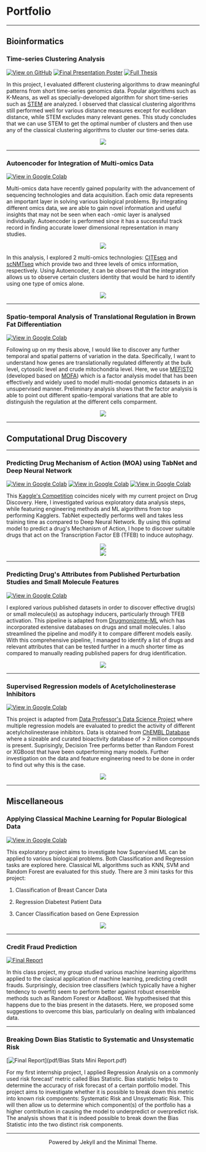 # Portfolio
---

## Bioinformatics 
### Time-series Clustering Analysis

[![View on GitHub](https://img.shields.io/badge/GitHub-View_on_GitHub-blue?logo=GitHub)](https://github.com/indrikwijaya/FYP-ML-For-Genomics)
[![Final Presentation Poster](https://img.shields.io/badge/PDF-Slides-blue?logo=adobe-acrobat-reader&logoColor=white)](pdf/final_presentation.pdf)
[![Full Thesis](https://img.shields.io/badge/PDF-Thesis-blue?logo=adobe-acrobat-reader&logoColor=white)](pdf/IndrikWijaya_FYP_final.pdf)

  In this project, I evaluated different clustering algorithms to draw meaningful patterns from short time-series genomics data. Popular algorithms such as K-Means, as well as specially-developed algorithm for short time-series such as [STEM](https://link.springer.com/article/10.1186/1471-2105-7-191) are analyzed. I observed that classical clustering algorithms still performed well for various distance measures except for euclidean distance, while STEM excludes many relevant genes. This study concludes that we can use STEM to get the optimal number of clusters and then use any of the classical clustering algorithms to cluster our time-series data.
  
  <center><img src="images/stem.jpg"/></center>

---

### Autoencoder for Integration of Multi-omics Data
[![View in Google Colab](https://img.shields.io/badge/Colab-Run_in_Google_Colab-blue?logo=Google&logoColor=FDBA18)](https://colab.research.google.com/drive/15vrcuS_L48_YeixSK1Kao0g8qAXKU-wU?usp=sharing)

  Multi-omics data have recently gained popularity with the advancement of sequencing technologies and data acquisition. Each omic data represents an important layer in solving various biological problems. By integrating different omics data, we are able to gain novel information and useful insights that may not be seen when each -omic layer is analysed individually. Autoencoder is performed since it has a successful track record in finding accurate lower dimensional representation in many studies. 
  
  <center><img src="images/multi-omics.jpg"/></center>
  
  In this analysis, I explored 2 multi-omics technologies: [CITEseq](https://www.nature.com/articles/nmeth.4380) and [scNMTseq](https://www.nature.com/articles/s41467-018-03149-4) which provide two and three levels of omics information, respectively. Using Autoencoder, it can be observed that the integration allows us to observe certain clusters identity that would be hard to identify using one type of omics alone.

  <center><img src="images/autoencoder.png"/></center>

---

### Spatio-temporal Analysis of Translational Regulation in Brown Fat Differentiation
[![View in Google Colab](https://img.shields.io/badge/Colab-Run_in_Google_Colab-blue?logo=Google&logoColor=FDBA18)](https://colab.research.google.com/drive/1EKaryRgS5QB5KmRDXz5-tGqUeb06sDlH?usp=sharing)

Following up on my thesis above, I would like to discover any further temporal and spatial patterns of variation in the data. Specifically, I want to understand how genes are translationally regulated differently at the bulk level, cytosolic level and crude mitochondria level. Here, we use [MEFISTO](https://www.nature.com/articles/s41592-021-01343-9) (developed based on [MOFA](https://biofam.github.io/MOFA2/)) which is a factor analysis model that has been effectively and widely used to model multi-modal genomics datasets in an unsupervised manner. Preliminary analysis shows that the factor analysis is able to point out different spatio-temporal variations that are able to distinguish the regulation at the different cells comparment.

  <center><img src="images/mefisto.png"/></center>

---

## Computational Drug Discovery

---

### Predicting Drug Mechanism of Action (MOA) using TabNet and Deep Neural Network
[![View in Google Colab](https://img.shields.io/badge/Colab-EDA-blue?logo=Google&logoColor=FDBA18)](https://colab.research.google.com/drive/1JHhNZ6A2IhmpKOT9aP9nG4awSoXBTg9X?usp=sharing)
[![View in Google Colab](https://img.shields.io/badge/Colab-TabNet-blue?logo=Google&logoColor=FDBA18)](https://colab.research.google.com/drive/19eDX0-5XMaP75i1pQdJmGGUthZzoWB71?usp=sharing)
[![View in Google Colab](https://img.shields.io/badge/Colab-DNN-blue?logo=Google&logoColor=FDBA18)](https://colab.research.google.com/drive/1oymZITmSf44InyncGenhJjRCA8tI8Ks5?usp=sharing)

This [Kaggle's Competition](https://www.kaggle.com/c/lish-moa) coincides nicely with my current project on Drug Discovery. Here, I investigated various exploratory data analysis steps, while featuring engineering methods and ML algorithms from top performing Kagglers. TabNet expectedly performs well and takes less training time as compared to Deep Neural Network. By using this optimal model to predict a drug's Mechanism of Action, I hope to discover suitable drugs that act on the Transcription Factor EB (TFEB) to induce autophagy. 

  <center><img src="images/drug_moa.png"/></center>
  <center><img src="images/tabnet.png"/></center>

---

### Predicting Drug's Attributes from Published Perturbation Studies and Small Molecule Features
[![View in Google Colab](https://img.shields.io/badge/Colab-Run_in_Google_Colab-blue?logo=Google&logoColor=FDBA18)](https://colab.research.google.com/drive/1E9ZkeH_UAOVz03DqvbDYN17zsBpd9ry4)

  I explored various published datasets in order to discover effective drug(s) or small molecule(s) as autophagy inducers, particularly through TFEB activation. This pipeline is adapted from [Drugmonizome-ML](https://appyters.maayanlab.cloud/Drugmonizome_ML/) which has incorporated extensive databases on drugs and small molecules. I also streamlined the pipeline and modify it to compare different models easily. With this comprehensive pipeline, I managed to identify a list of drugs and relevant attributes that can be tested further in a much shorter time as compared to manually reading published papers for drug identification.
  
  <center><img src="images/drugmonizome-ml.jpg"/></center>
  
---

### Supervised Regression models of Acetylcholinesterase Inhibitors
[![View in Google Colab](https://img.shields.io/badge/Colab-Run_in_Google_Colab-blue?logo=Google&logoColor=FDBA18)](https://colab.research.google.com/drive/1BqrzHc5YYT2NSVdtyPd0i4disLLSBqEI?usp=sharing)

  This project is adapted from [Data Professor's Data Science Project](https://github.com/dataprofessor/bioinformatics_freecodecamp) where multiple regression models are evaluated to predict the activity of different acetylcholinesterase inhibitors. Data is obtained from [ChEMBL Database](https://www.ebi.ac.uk/chembl/) where a sizeable and curated bioactivity database of > 2 million compounds is present. Suprisingly, Decision Tree performs better than Random Forest or XGBoost that have been outperforming many models. Further investigation on the data and feature engineering need to be done in order to find out why this is the case.
  
  <center><img src="images/drug-model-comparison.png"/></center>
  
---
## Miscellaneous

### Applying Classical Machine Learning for Popular Biological Data
[![View in Google Colab](https://img.shields.io/badge/Colab-Run_in_Google_Colab-blue?logo=Google&logoColor=FDBA18)](https://colab.research.google.com/drive/1XPgzCcsGid994SZcoZtuiYEnLidgngqo?usp=sharing)

  This exploratory project aims to investigate how Supervised ML can be applied to various biological problems. Both Classification and Regression tasks are explored here. Classical ML algorithms such as KNN, SVM and Random Forest are evaluated for this study. There are 3 mini tasks for this project: 

1) Classification of Breast Cancer Data

2) Regression Diabetest Patient Data

3) Cancer Classification based on Gene Expression

  <center><img src="images/diabetes-feature.png"/></center>

---

### Credit Fraud Prediction

[![Final Report](https://img.shields.io/badge/PDF-Final_Report-blue?logo=adobe-acrobat-reader&logoColor=white)](pdf/credit_fraud_prediction.pdf)

  In this class project, my group studied various machine learning algorithms applied to the clasical application of machine learning, predicting credit frauds. Surprisingly, decision tree classifiers (which typically have a higher tendency to overfit) seem to perform better against robust ensemble methods such as Random Forest or AdaBoost. We hypothesised that this happens due to the bias present in the datasets. Here, we proposed some suggestions to overcome this bias, particularly on dealing with imbalanced data.

---

### Breaking Down Bias Statistic to Systematic and Unsystematic Risk

[![Final Report](https://img.shields.io/badge/PDF-Final_Report-blue?logo=adobe-acrobat-reader&logoColor=white)](pdf/Bias Stats Mini Report.pdf)
  
  For my first internship project, I applied Regression Analysis on a commonly used risk forecast' metric called Bias Statistic. Bias statistic helps to determine the accuracy of risk forecast of a certain portfolio model. This project aims to investigate whether it is possible to break down this metric into known risk components: Systematic Risk and Unsystematic Risk. This will then allow us to determine which component(s) of the portfolio has a higher contribution in causing the model to underpredict or overpredict risk. The analysis shows that it is indeed possible to break down the Bias Statistic into the two distinct risk components.
  
---
<center>Powered by Jekyll and the Minimal Theme.</center>
